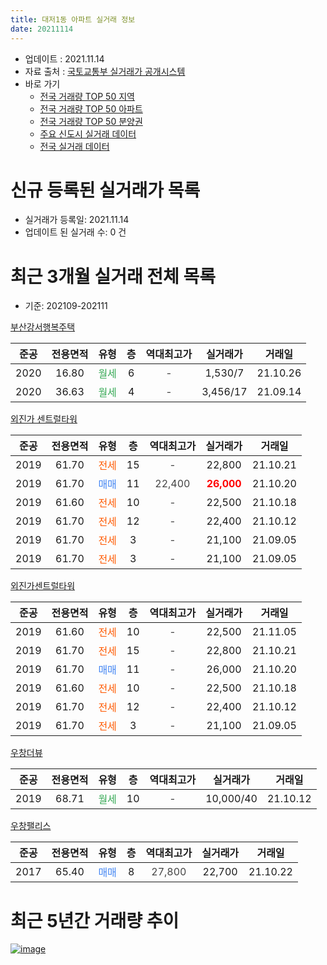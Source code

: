 ```yaml
---
title: 대저1동 아파트 실거래 정보
date: 20211114
---
```


* 업데이트 : 2021.11.14
* 자료 출처 : [국토교통부 실거래가 공개시스템](http://rt.molit.go.kr)
* 바로 가기
    * [전국 거래량 TOP 50 지역](https://apt-info.github.io/apt-trade-info/tr)
    * [전국 거래량 TOP 50 아파트](https://apt-info.github.io/apt-trade-info/ta)
    * [전국 거래량 TOP 50 분양권](https://apt-info.github.io/apt-trade-info/tb)
    * [주요 신도시 실거래 데이터](https://apt-info.github.io/apt-trade-info/newtown)
    * [전국 실거래 데이터](https://apt-info.github.io/apt-trade-info/all)



<script async src="https://pagead2.googlesyndication.com/pagead/js/adsbygoogle.js"></script>
<!-- 기본광고 -->
<ins class="adsbygoogle"
     style="display:block"
     data-ad-client="ca-pub-1142216861245946"
     data-ad-slot="4805727019"
     data-ad-format="auto"
     data-full-width-responsive="true"></ins>
<script>
     (adsbygoogle = window.adsbygoogle || []).push({});
</script>


# 신규 등록된 실거래가 목록

* 실거래가 등록일: 2021.11.14
* 업데이트 된 실거래 수: 0 건




<script async src="https://pagead2.googlesyndication.com/pagead/js/adsbygoogle.js"></script>
<!-- 기본광고 -->
<ins class="adsbygoogle"
     style="display:block"
     data-ad-client="ca-pub-1142216861245946"
     data-ad-slot="4805727019"
     data-ad-format="auto"
     data-full-width-responsive="true"></ins>
<script>
     (adsbygoogle = window.adsbygoogle || []).push({});
</script>


# 최근 3개월 실거래 전체 목록
* 기준: 202109-202111


[부산강서행복주택](https://search.naver.com/search.naver?query=%EB%B6%80%EC%82%B0%EA%B0%95%EC%84%9C%ED%96%89%EB%B3%B5%EC%A3%BC%ED%83%9D)

|준공|전용면적|유형|층|역대최고가|실거래가|거래일|
|:---:|:---:|:---:|:---:|:---:|:---:|:---:|
|2020|16.80|<span style="color:#34A853">월세</span>|6|<span style="color:#444444">-</span>|1,530/7|21.10.26|
|2020|36.63|<span style="color:#34A853">월세</span>|4|<span style="color:#444444">-</span>|3,456/17|21.09.14|

[외진가 센트럴타워](https://search.naver.com/search.naver?query=%EC%99%B8%EC%A7%84%EA%B0%80+%EC%84%BC%ED%8A%B8%EB%9F%B4%ED%83%80%EC%9B%8C)

|준공|전용면적|유형|층|역대최고가|실거래가|거래일|
|:---:|:---:|:---:|:---:|:---:|:---:|:---:|
|2019|61.70|<span style="color:#FF5A00">전세</span>|15|<span style="color:#444444">-</span>|22,800|21.10.21|
|2019|61.70|<span style="color:#4285F3">매매</span>|11|<span style="color:#444444">22,400</span>|<b><span style="color:#FF0000">26,000</span></b>|21.10.20|
|2019|61.60|<span style="color:#FF5A00">전세</span>|10|<span style="color:#444444">-</span>|22,500|21.10.18|
|2019|61.70|<span style="color:#FF5A00">전세</span>|12|<span style="color:#444444">-</span>|22,400|21.10.12|
|2019|61.70|<span style="color:#FF5A00">전세</span>|3|<span style="color:#444444">-</span>|21,100|21.09.05|
|2019|61.70|<span style="color:#FF5A00">전세</span>|3|<span style="color:#444444">-</span>|21,100|21.09.05|

[외진가센트럴타워](https://search.naver.com/search.naver?query=%EC%99%B8%EC%A7%84%EA%B0%80%EC%84%BC%ED%8A%B8%EB%9F%B4%ED%83%80%EC%9B%8C)

|준공|전용면적|유형|층|역대최고가|실거래가|거래일|
|:---:|:---:|:---:|:---:|:---:|:---:|:---:|
|2019|61.60|<span style="color:#FF5A00">전세</span>|10|<span style="color:#444444">-</span>|22,500|21.11.05|
|2019|61.70|<span style="color:#FF5A00">전세</span>|15|<span style="color:#444444">-</span>|22,800|21.10.21|
|2019|61.70|<span style="color:#4285F3">매매</span>|11|<span style="color:#444444">-</span>|26,000|21.10.20|
|2019|61.60|<span style="color:#FF5A00">전세</span>|10|<span style="color:#444444">-</span>|22,500|21.10.18|
|2019|61.70|<span style="color:#FF5A00">전세</span>|12|<span style="color:#444444">-</span>|22,400|21.10.12|
|2019|61.70|<span style="color:#FF5A00">전세</span>|3|<span style="color:#444444">-</span>|21,100|21.09.05|

[우창더뷰](https://search.naver.com/search.naver?query=%EC%9A%B0%EC%B0%BD%EB%8D%94%EB%B7%B0)

|준공|전용면적|유형|층|역대최고가|실거래가|거래일|
|:---:|:---:|:---:|:---:|:---:|:---:|:---:|
|2019|68.71|<span style="color:#34A853">월세</span>|10|<span style="color:#444444">-</span>|10,000/40|21.10.12|

[우창팰리스](https://search.naver.com/search.naver?query=%EC%9A%B0%EC%B0%BD%ED%8C%B0%EB%A6%AC%EC%8A%A4)

|준공|전용면적|유형|층|역대최고가|실거래가|거래일|
|:---:|:---:|:---:|:---:|:---:|:---:|:---:|
|2017|65.40|<span style="color:#4285F3">매매</span>|8|<span style="color:#444444">27,800</span>|22,700|21.10.22|



<script async src="https://pagead2.googlesyndication.com/pagead/js/adsbygoogle.js"></script>
<!-- 기본광고 -->
<ins class="adsbygoogle"
     style="display:block"
     data-ad-client="ca-pub-1142216861245946"
     data-ad-slot="4805727019"
     data-ad-format="auto"
     data-full-width-responsive="true"></ins>
<script>
     (adsbygoogle = window.adsbygoogle || []).push({});
</script>


# 최근 5년간 거래량 추이


<div style="width:100%;">
    <canvas id="deal_progress" height="200"></canvas>
</div>

<script>
new Chart(document.getElementById("deal_progress"), {
    type: 'line',
    data: {
        labels: ['17.05','17.06','17.07','17.12','19.02','19.03','19.05','19.07','19.08','19.09','19.10','19.11','20.01','20.02','20.03','20.04','20.05','20.06','20.07','20.09','20.10','20.11','20.12','21.01','21.02','21.03','21.04','21.05','21.06','21.07','21.08','21.09','21.10','21.11'],
        datasets: [{
            label: '매매/분양권',
            data: [2,3,1,1,1,1,1,3,6,0,1,2,10,3,2,0,2,0,0,2,1,4,2,2,4,3,1,1,0,0,1,0,3,0],
            borderColor: "rgba(66, 133, 243, 1)",
            backgroundColor: "rgba(66, 133, 243, 0.05)",
            borderWidth: 1,
            pointRadius: 0,
            fill: false,
            lineTension: 0
        },{
            label: '전/월세',
            data: [0,1,0,0,0,0,1,0,0,2,2,0,3,7,0,2,2,4,3,3,3,3,1,0,6,2,0,2,5,1,0,4,8,1],
            borderColor: "rgba(255, 90, 0, 1)",
            backgroundColor: "rgba(255, 90, 0, 0.05)",
            borderWidth: 1,
            pointRadius: 0,
            fill: false,
            lineTension: 0
        },{
            label: '합계',
            data: [2,4,1,1,1,1,2,3,6,2,3,2,13,10,2,2,4,4,3,5,4,7,3,2,10,5,1,3,5,1,1,4,11,1],
            borderColor: "rgba(0, 0, 0, 1)",
            backgroundColor: "rgba(0, 0, 0, 0.03)",
            borderWidth: 0.1,
            pointRadius: 0,
            fill: true,
            lineTension: 0
        }
        ]
    },
    options: {
        responsive: true,
        title: {
            display: false
        },
        tooltips: {
            mode: 'index',
            intersect: false
        },
        hover: {
            mode: 'nearest',
            intersect: true
        },
        scales: {
            xAxes: [{
                display: true,
                scaleLabel: {
                    display: true,
                    labelString: '년/월'
                }
            }],
            yAxes: [{
                display: true,
                ticks: {
                    suggestedMin: 0,
                },
                scaleLabel: {
                    display: true,
                    labelString: '실거래 수'
                }
            }]
        }
    }
});

</script>


[![image](https://apt-info.github.io/images/2020-01-03-apt-trade-info/1024x500.png)](https://play.google.com/store/apps/details?id=com.aptinfo.apttradeinfo)

